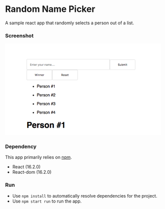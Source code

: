 # Random Name Picker

A sample react app that randomly selects a person out of a list.

### Screenshot
![Screen](/art/app.png)

### Dependency

This app primarily relies on [npm](https://www.npmjs.com/).

* React (16.2.0)
* React-dom (16.2.0)

### Run

* Use `npm install` to automatically resolve dependencies for the project.
* Use `npm start run` to run the app.


